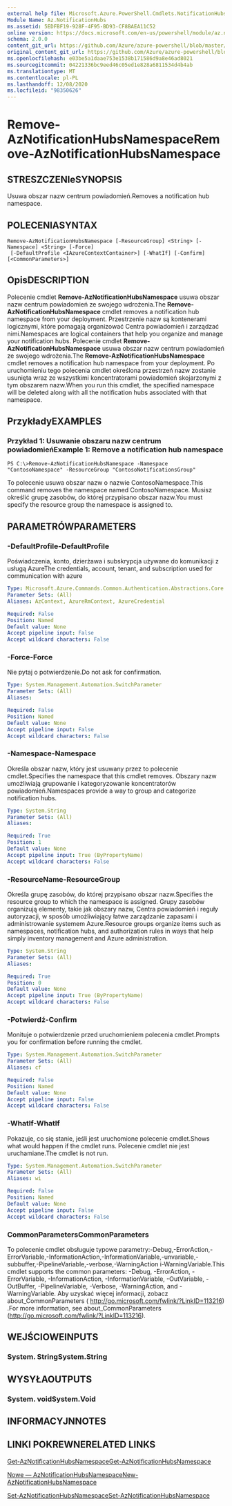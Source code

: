 ```yaml
---
external help file: Microsoft.Azure.PowerShell.Cmdlets.NotificationHubs.dll-Help.xml
Module Name: Az.NotificationHubs
ms.assetid: 5EDFBF19-928F-4F95-BD93-CF8BAEA11C52
online version: https://docs.microsoft.com/en-us/powershell/module/az.notificationhubs/remove-aznotificationhubsnamespace
schema: 2.0.0
content_git_url: https://github.com/Azure/azure-powershell/blob/master/src/NotificationHubs/NotificationHubs/help/Remove-AzNotificationHubsNamespace.md
original_content_git_url: https://github.com/Azure/azure-powershell/blob/master/src/NotificationHubs/NotificationHubs/help/Remove-AzNotificationHubsNamespace.md
ms.openlocfilehash: e03be5a1daae753e1538b171586d9a8e46ad8021
ms.sourcegitcommit: 04221336bc9eed46c05ed1e828a6811534d4b4ab
ms.translationtype: MT
ms.contentlocale: pl-PL
ms.lasthandoff: 12/08/2020
ms.locfileid: "98350626"
---
```

# <span data-ttu-id="1225d-101">Remove-AzNotificationHubsNamespace</span><span class="sxs-lookup"><span data-stu-id="1225d-101">Remove-AzNotificationHubsNamespace</span></span>

## <span data-ttu-id="1225d-102">STRESZCZENIe</span><span class="sxs-lookup"><span data-stu-id="1225d-102">SYNOPSIS</span></span>
<span data-ttu-id="1225d-103">Usuwa obszar nazw centrum powiadomień.</span><span class="sxs-lookup"><span data-stu-id="1225d-103">Removes a notification hub namespace.</span></span>

## <span data-ttu-id="1225d-104">POLECENIA</span><span class="sxs-lookup"><span data-stu-id="1225d-104">SYNTAX</span></span>

```
Remove-AzNotificationHubsNamespace [-ResourceGroup] <String> [-Namespace] <String> [-Force]
 [-DefaultProfile <IAzureContextContainer>] [-WhatIf] [-Confirm] [<CommonParameters>]
```

## <span data-ttu-id="1225d-105">Opis</span><span class="sxs-lookup"><span data-stu-id="1225d-105">DESCRIPTION</span></span>
<span data-ttu-id="1225d-106">Polecenie cmdlet **Remove-AzNotificationHubsNamespace** usuwa obszar nazw centrum powiadomień ze swojego wdrożenia.</span><span class="sxs-lookup"><span data-stu-id="1225d-106">The **Remove-AzNotificationHubsNamespace** cmdlet removes a notification hub namespace from your deployment.</span></span>
<span data-ttu-id="1225d-107">Przestrzenie nazw są kontenerami logicznymi, które pomagają organizować Centra powiadomień i zarządzać nimi.</span><span class="sxs-lookup"><span data-stu-id="1225d-107">Namespaces are logical containers that help you organize and manage your notification hubs.</span></span>
<span data-ttu-id="1225d-108">Polecenie cmdlet **Remove-AzNotificationHubsNamespace** usuwa obszar nazw centrum powiadomień ze swojego wdrożenia.</span><span class="sxs-lookup"><span data-stu-id="1225d-108">The **Remove-AzNotificationHubsNamespace** cmdlet removes a notification hub namespace from your deployment.</span></span>
<span data-ttu-id="1225d-109">Po uruchomieniu tego polecenia cmdlet określona przestrzeń nazw zostanie usunięta wraz ze wszystkimi koncentratorami powiadomień skojarzonymi z tym obszarem nazw.</span><span class="sxs-lookup"><span data-stu-id="1225d-109">When you run this cmdlet, the specified namespace will be deleted along with all the notification hubs associated with that namespace.</span></span>

## <span data-ttu-id="1225d-110">Przykłady</span><span class="sxs-lookup"><span data-stu-id="1225d-110">EXAMPLES</span></span>

### <span data-ttu-id="1225d-111">Przykład 1: Usuwanie obszaru nazw centrum powiadomień</span><span class="sxs-lookup"><span data-stu-id="1225d-111">Example 1: Remove a notification hub namespace</span></span>
```
PS C:\>Remove-AzNotificationHubsNamespace -Namespace "ContosoNamespace" -ResourceGroup "ContosoNotificationsGroup"
```

<span data-ttu-id="1225d-112">To polecenie usuwa obszar nazw o nazwie ContosoNamespace.</span><span class="sxs-lookup"><span data-stu-id="1225d-112">This command removes the namespace named ContosoNamespace.</span></span>
<span data-ttu-id="1225d-113">Musisz określić grupę zasobów, do której przypisano obszar nazw.</span><span class="sxs-lookup"><span data-stu-id="1225d-113">You must specify the resource group the namespace is assigned to.</span></span>

## <span data-ttu-id="1225d-114">PARAMETRÓW</span><span class="sxs-lookup"><span data-stu-id="1225d-114">PARAMETERS</span></span>

### <span data-ttu-id="1225d-115">-DefaultProfile</span><span class="sxs-lookup"><span data-stu-id="1225d-115">-DefaultProfile</span></span>
<span data-ttu-id="1225d-116">Poświadczenia, konto, dzierżawa i subskrypcja używane do komunikacji z usługą Azure</span><span class="sxs-lookup"><span data-stu-id="1225d-116">The credentials, account, tenant, and subscription used for communication with azure</span></span>

```yaml
Type: Microsoft.Azure.Commands.Common.Authentication.Abstractions.Core.IAzureContextContainer
Parameter Sets: (All)
Aliases: AzContext, AzureRmContext, AzureCredential

Required: False
Position: Named
Default value: None
Accept pipeline input: False
Accept wildcard characters: False
```

### <span data-ttu-id="1225d-117">-Force</span><span class="sxs-lookup"><span data-stu-id="1225d-117">-Force</span></span>
<span data-ttu-id="1225d-118">Nie pytaj o potwierdzenie.</span><span class="sxs-lookup"><span data-stu-id="1225d-118">Do not ask for confirmation.</span></span>

```yaml
Type: System.Management.Automation.SwitchParameter
Parameter Sets: (All)
Aliases:

Required: False
Position: Named
Default value: None
Accept pipeline input: False
Accept wildcard characters: False
```

### <span data-ttu-id="1225d-119">-Namespace</span><span class="sxs-lookup"><span data-stu-id="1225d-119">-Namespace</span></span>
<span data-ttu-id="1225d-120">Określa obszar nazw, który jest usuwany przez to polecenie cmdlet.</span><span class="sxs-lookup"><span data-stu-id="1225d-120">Specifies the namespace that this cmdlet removes.</span></span>
<span data-ttu-id="1225d-121">Obszary nazw umożliwiają grupowanie i kategoryzowanie koncentratorów powiadomień.</span><span class="sxs-lookup"><span data-stu-id="1225d-121">Namespaces provide a way to group and categorize notification hubs.</span></span>

```yaml
Type: System.String
Parameter Sets: (All)
Aliases:

Required: True
Position: 1
Default value: None
Accept pipeline input: True (ByPropertyName)
Accept wildcard characters: False
```

### <span data-ttu-id="1225d-122">-ResourceName</span><span class="sxs-lookup"><span data-stu-id="1225d-122">-ResourceGroup</span></span>
<span data-ttu-id="1225d-123">Określa grupę zasobów, do której przypisano obszar nazw.</span><span class="sxs-lookup"><span data-stu-id="1225d-123">Specifies the resource group to which the namespace is assigned.</span></span>
<span data-ttu-id="1225d-124">Grupy zasobów organizują elementy, takie jak obszary nazw, Centra powiadomień i reguły autoryzacji, w sposób umożliwiający łatwe zarządzanie zapasami i administrowanie systemem Azure.</span><span class="sxs-lookup"><span data-stu-id="1225d-124">Resource groups organize items such as namespaces, notification hubs, and authorization rules in ways that help simply inventory management and Azure administration.</span></span>

```yaml
Type: System.String
Parameter Sets: (All)
Aliases:

Required: True
Position: 0
Default value: None
Accept pipeline input: True (ByPropertyName)
Accept wildcard characters: False
```

### <span data-ttu-id="1225d-125">-Potwierdź</span><span class="sxs-lookup"><span data-stu-id="1225d-125">-Confirm</span></span>
<span data-ttu-id="1225d-126">Monituje o potwierdzenie przed uruchomieniem polecenia cmdlet.</span><span class="sxs-lookup"><span data-stu-id="1225d-126">Prompts you for confirmation before running the cmdlet.</span></span>

```yaml
Type: System.Management.Automation.SwitchParameter
Parameter Sets: (All)
Aliases: cf

Required: False
Position: Named
Default value: None
Accept pipeline input: False
Accept wildcard characters: False
```

### <span data-ttu-id="1225d-127">-WhatIf</span><span class="sxs-lookup"><span data-stu-id="1225d-127">-WhatIf</span></span>
<span data-ttu-id="1225d-128">Pokazuje, co się stanie, jeśli jest uruchomione polecenie cmdlet.</span><span class="sxs-lookup"><span data-stu-id="1225d-128">Shows what would happen if the cmdlet runs.</span></span> <span data-ttu-id="1225d-129">Polecenie cmdlet nie jest uruchamiane.</span><span class="sxs-lookup"><span data-stu-id="1225d-129">The cmdlet is not run.</span></span>

```yaml
Type: System.Management.Automation.SwitchParameter
Parameter Sets: (All)
Aliases: wi

Required: False
Position: Named
Default value: None
Accept pipeline input: False
Accept wildcard characters: False
```

### <span data-ttu-id="1225d-130">CommonParameters</span><span class="sxs-lookup"><span data-stu-id="1225d-130">CommonParameters</span></span>
<span data-ttu-id="1225d-131">To polecenie cmdlet obsługuje typowe parametry:-Debug,-ErrorAction,-ErrorVariable,-InformationAction,-InformationVariable,-unvariable,-subbuffer,-PipelineVariable,-verbose,-WarningAction i-WarningVariable.</span><span class="sxs-lookup"><span data-stu-id="1225d-131">This cmdlet supports the common parameters: -Debug, -ErrorAction, -ErrorVariable, -InformationAction, -InformationVariable, -OutVariable, -OutBuffer, -PipelineVariable, -Verbose, -WarningAction, and -WarningVariable.</span></span> <span data-ttu-id="1225d-132">Aby uzyskać więcej informacji, zobacz about_CommonParameters ( http://go.microsoft.com/fwlink/?LinkID=113216) .</span><span class="sxs-lookup"><span data-stu-id="1225d-132">For more information, see about_CommonParameters (http://go.microsoft.com/fwlink/?LinkID=113216).</span></span>

## <span data-ttu-id="1225d-133">WEJŚCIOWE</span><span class="sxs-lookup"><span data-stu-id="1225d-133">INPUTS</span></span>

### <span data-ttu-id="1225d-134">System. String</span><span class="sxs-lookup"><span data-stu-id="1225d-134">System.String</span></span>

## <span data-ttu-id="1225d-135">WYSYŁA</span><span class="sxs-lookup"><span data-stu-id="1225d-135">OUTPUTS</span></span>

### <span data-ttu-id="1225d-136">System. void</span><span class="sxs-lookup"><span data-stu-id="1225d-136">System.Void</span></span>

## <span data-ttu-id="1225d-137">INFORMACYJN</span><span class="sxs-lookup"><span data-stu-id="1225d-137">NOTES</span></span>

## <span data-ttu-id="1225d-138">LINKI POKREWNE</span><span class="sxs-lookup"><span data-stu-id="1225d-138">RELATED LINKS</span></span>

[<span data-ttu-id="1225d-139">Get-AzNotificationHubsNamespace</span><span class="sxs-lookup"><span data-stu-id="1225d-139">Get-AzNotificationHubsNamespace</span></span>](./Get-AzNotificationHubsNamespace.md)

[<span data-ttu-id="1225d-140">Nowe — AzNotificationHubsNamespace</span><span class="sxs-lookup"><span data-stu-id="1225d-140">New-AzNotificationHubsNamespace</span></span>](./New-AzNotificationHubsNamespace.md)

[<span data-ttu-id="1225d-141">Set-AzNotificationHubsNamespace</span><span class="sxs-lookup"><span data-stu-id="1225d-141">Set-AzNotificationHubsNamespace</span></span>](./Set-AzNotificationHubsNamespace.md)


